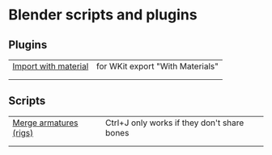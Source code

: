 # Blender scripts and plugins

## Plugins

|                                                                               |                                  |
| ----------------------------------------------------------------------------- | -------------------------------- |
| [Import with material](https://github.com/WolvenKit/Cyberpunk-Blender-add-on) | for WKit export "With Materials" |
|                                                                               |                                  |
|                                                                               |                                  |

## Scripts

|                                                                                                            |                                             |
| ---------------------------------------------------------------------------------------------------------- | ------------------------------------------- |
| [Merge armatures (rigs)](https://github.com/Simarilius-uk/CP2077\_BlenderScripts/blob/main/Merge\_rigs.py) | Ctrl+J only works if they don't share bones |
|                                                                                                            |                                             |
|                                                                                                            |                                             |
